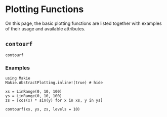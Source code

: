 # Plotting Functions

On this page, the basic plotting functions are listed together with examples of their usage and available attributes.

## `contourf`

```@docs
contourf
```

### Examples

```@example
using Makie
Makie.AbstractPlotting.inline!(true) # hide

xs = LinRange(0, 10, 100)
ys = LinRange(0, 10, 100)
zs = [cos(x) * sin(y) for x in xs, y in ys]

contourf(xs, ys, zs, levels = 10)
```
